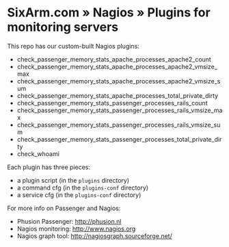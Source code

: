 # SixArm.com » Nagios » Plugins for monitoring servers

This repo has our custom-built Nagios plugins:
     	  
  * check_passenger_memory_stats_apache_processes_apache2_count
  * check_passenger_memory_stats_apache_processes_apache2_vmsize_max
  * check_passenger_memory_stats_apache_processes_apache2_vmsize_sum
  * check_passenger_memory_stats_apache_processes_total_private_dirty
  * check_passenger_memory_stats_passenger_processes_rails_count
  * check_passenger_memory_stats_passenger_processes_rails_vmsize_max
  * check_passenger_memory_stats_passenger_processes_rails_vmsize_sum
  * check_passenger_memory_stats_passenger_processes_total_private_dirty
  * check_whoami

Each plugin has three pieces:

  * a plugin script (in the <code>plugins</code> directory)
  * a command cfg  (in the <code>plugins-conf</code> directory)
  * a service cfg  (in the <code>plugins-conf</code> directory)

For more info on Passenger and Nagios:

  * Phusion Passenger: http://phusion.nl
  * Nagios monitoring: http://www.nagios.org   
  * Nagios graph tool: http://nagiosgraph.sourceforge.net/


